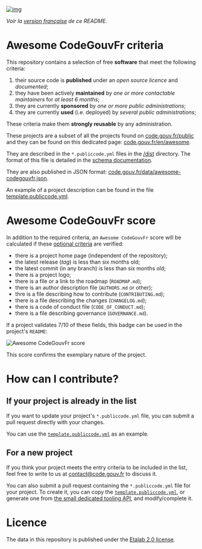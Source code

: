 [![img](https://img.shields.io/badge/code.gouv.fr-contributif-blue)](https://code.gouv.fr/documentation/#/publier)

*Voir la [version française](README.fr.md) de ce README.*

# Awesome CodeGouvFr criteria

This repository contains a selection of free **software** that meet the following criteria:

1. their source code is **published** under an *open source licence* and *documented*;
2. they have been actively **maintained** by *one or more contactable maintainers* for *at least 6 months*;
3. they are currently **sponsored** by *one or more public administrations*;
4. they are currently **used** (i.e. deployed) by *several public administrations*;

These criteria make them **strongly reusable** by any administration.

These projects are a subset of all the projects found on
[code.gouv.fr/public](https://code.gouv.fr/public/) and they can be found on this dedicated page:
[code.gouv.fr/en/awesome](https://code.gouv.fr/fr/awesome/).

They are described in the `*.publiccode.yml` files in the
[/dist](/dist/) directory.  The format of this file is detailed in the [schema documentation](schema.md).

They are also published in JSON format: [code.gouv.fr/data/awesome-codegouvfr.json](https://code.gouv.fr/data/awesome-codegouvfr.json).

An example of a project description can be found in the file
[template.publiccode.yml](template.publiccode.yml).

# Awesome CodeGouvFr score

In addition to the required criteria, an
`Awesome CodeGouvFr` score will be calculated if these [optional criteria](schema.md#champs-optionnels-awesome-codegouvfr) are verified:

- there is a project home page (independent of the repository);
- the latest release (*tag*) is less than six months old;
- the latest commit (in any branch) is less than six months old;
- there is a project logo;
- there is a file or a link to the roadmap (`ROADMAP.md`);
- there is an author description file (`AUTHORS.md` or other);
- thre is a file describing how to contribute (`CONTRIBUTING.md`);
- there is a file describing the changes (`CHANGELOG.md`);
- there is a code of conduct file (`CODE_OF_CONDUCT.md`);
- there is a file describing governance (`GOVERNANCE.md`).

If a project validates 7/10 of these fields, this badge can be used
in the project's `README`:

![Awesome CodeGouvFr score](https://img.shields.io/badge/awesome-codegouvfr_7/10-blue)

This score confirms the exemplary nature of the project.

# How can I contribute?

## If your project is already in the list

If you want to update your project's `*.publiccode.yml` file, you can submit a pull request directly with your changes.

You can use the [`template.publiccode.yml`](template.publiccode.yml) as an example.

## For a new project
 
 If you think your project meets the entry criteria to be included in the list, feel free to write to us at <contact@code.gouv.fr> to discuss it.

 You can also submit a pull request containing the `*.publiccode.yml` file for your project. To create it, you can copy the [`template.publiccode.yml`](template.publiccode.yml), or generate one from [the small dedicated tooling API](https://github.com/codegouvfr/awesome-codegouvfr-tooling), and modify/complete it.

# Licence

The data in this repository is published under the [Etalab
2.0 license](LICENSES/LICENSE.Etalab-2.0.md).
